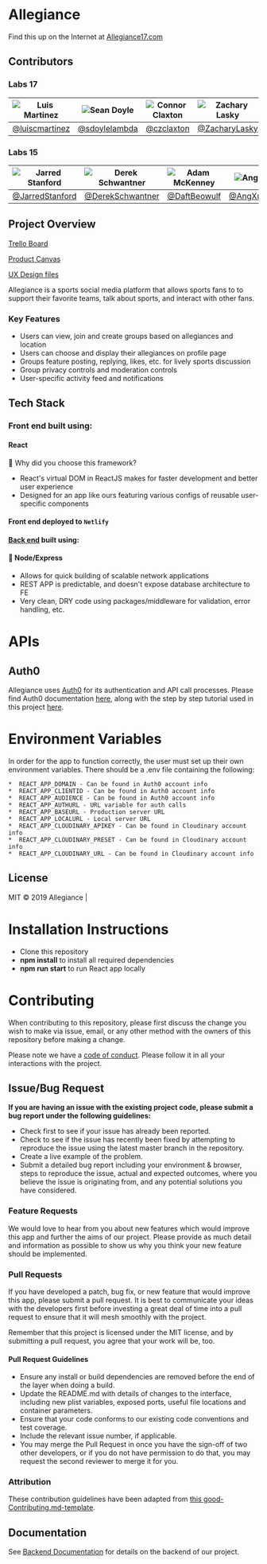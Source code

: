 # Allegiance

Find this up on the Internet at [Allegiance17.com](https://www.allegiance17.com/home)

## Contributors

### Labs 17
| ![Luis Martinez](https://github.com/luiscmartinez.png) | ![Sean Doyle](https://github.com/sdoylelambda.png) | ![Connor Claxton](https://github.com/czclaxton.png) | ![Zachary Lasky](https://github.com/ZacharyLasky.png) | ![Brandon Gasing Dong](https://github.com/gasingdong.png)  |
| --------------------------------------------------------- | ----------------------------------------------------------- | ---------------------------------------------------- | ------------------------------------------ | -------------------------------------------------------- |
| [@luiscmartinez](https://github.com/luiscmartinez) | [@sdoylelambda](https://github.com/sdoylelambda) | [@czclaxton](https://github.com/czclaxton) | [@ZacharyLasky](https://github.com/ZacharyLasky)   | [@gasingdong](https://github.com/gasingdong) |

### Labs 15
| ![Jarred Stanford](https://github.com/JarredStanford.png) | ![Derek Schwantner](https://github.com/DerekSchwantner.png) | ![Adam McKenney](https://github.com/DaftBeowulf.png) | ![Ang Xu](https://github.com/AngXuDev.png) | ![Dan O'Neill](https://github.com/danpatrickoneill.png)  |
| --------------------------------------------------------- | ----------------------------------------------------------- | ---------------------------------------------------- | ------------------------------------------ | -------------------------------------------------------- |
| [@JarredStanford](https://github.com/JarredStanford)      | [@DerekSchwantner](https://github.com/DerekSchwantner)      | [@DaftBeowulf](https://github.com/DaftBeowulf)       | [@AngXuDev](https://github.com/AngXuDev)   | [@danpatrickoneill](https://github.com/danpatrickoneill) |

## Project Overview

[Trello Board](https://trello.com/b/2L0hcHSc/labs-15-allegiance)

[Product Canvas](https://www.notion.so/Allegiance-2973bfcc17f34daa8f6786dd2ad2146d)

[UX Design files](https://www.figma.com/file/2IOo1GVvRaR7FkxpeU8xFq/%F0%9F%8F%80-Allegiance?node-id=0%3A12)

Allegiance is a sports social media platform that allows sports fans to to support their favorite teams, talk about sports, and interact with other fans.

### Key Features

- Users can view, join and create groups based on allegiances and location
- Users can choose and display their allegiances on profile page
- Groups feature posting, replying, likes, etc. for lively sports discussion
- Group privacy controls and moderation controls
- User-specific activity feed and notifications

## Tech Stack

### Front end built using:

#### React

🚫 Why did you choose this framework?

- React's virtual DOM in ReactJS makes for faster development and better user experience
- Designed for an app like ours featuring various configs of reusable user-specific components

#### Front end deployed to `Netlify`

#### [Back end](https://github.com/labs15-allegiance/backend/) built using:

#### 🚫 Node/Express

- Allows for quick building of scalable network applications
- REST APP is predictable, and doesn't expose database architecture to FE
- Very clean, DRY code using packages/middleware for validation, error handling, etc.

# APIs

## Auth0

Allegiance uses [Auth0](https://auth0.com/) for its authentication and API call processes. Please find Auth0 documentation [here](https://auth0.com/docs), along with the step by step tutorial used in this project [here](https://auth0.com/docs/quickstart/spa/react).

# Environment Variables

In order for the app to function correctly, the user must set up their own environment variables. There should be a .env file containing the following:

    *  REACT_APP_DOMAIN - Can be found in Auth0 account info
    *  REACT_APP_CLIENTID - Can be found in Auth0 account info
    *  REACT_APP_AUDIENCE - Can be found in Auth0 account info
    *  REACT_APP_AUTHURL - URL variable for auth calls
    *  REACT_APP_BASEURL - Production server URL
    *  REACT_APP_LOCALURL - Local server URL
    *  REACT_APP_CLOUDINARY_APIKEY - Can be found in Cloudinary account info
    *  REACT_APP_CLOUDINARY_PRESET - Can be found in Cloudinary account info
    *  REACT_APP_CLOUDINARY_URL - Can be found in Cloudinary account info

## License

MIT © 2019 Allegiance |

# Installation Instructions

- Clone this repository
- **npm install** to install all required dependencies
- **npm run start** to run React app locally

# Contributing

When contributing to this repository, please first discuss the change you wish to make via issue, email, or any other method with the owners of this repository before making a change.

Please note we have a [code of conduct](./CODE_OF_CONDUCT.md). Please follow it in all your interactions with the project.

## Issue/Bug Request

**If you are having an issue with the existing project code, please submit a bug report under the following guidelines:**

- Check first to see if your issue has already been reported.
- Check to see if the issue has recently been fixed by attempting to reproduce the issue using the latest master branch in the repository.
- Create a live example of the problem.
- Submit a detailed bug report including your environment & browser, steps to reproduce the issue, actual and expected outcomes, where you believe the issue is originating from, and any potential solutions you have considered.

### Feature Requests

We would love to hear from you about new features which would improve this app and further the aims of our project. Please provide as much detail and information as possible to show us why you think your new feature should be implemented.

### Pull Requests

If you have developed a patch, bug fix, or new feature that would improve this app, please submit a pull request. It is best to communicate your ideas with the developers first before investing a great deal of time into a pull request to ensure that it will mesh smoothly with the project.

Remember that this project is licensed under the MIT license, and by submitting a pull request, you agree that your work will be, too.

#### Pull Request Guidelines

- Ensure any install or build dependencies are removed before the end of the layer when doing a build.
- Update the README.md with details of changes to the interface, including new plist variables, exposed ports, useful file locations and container parameters.
- Ensure that your code conforms to our existing code conventions and test coverage.
- Include the relevant issue number, if applicable.
- You may merge the Pull Request in once you have the sign-off of two other developers, or if you do not have permission to do that, you may request the second reviewer to merge it for you.

### Attribution

These contribution guidelines have been adapted from [this good-Contributing.md-template](https://gist.github.com/PurpleBooth/b24679402957c63ec426).

## Documentation

See [Backend Documentation](https://github.com/labs15-allegiance/backend/blob/master/.github/README.md) for details on the backend of our project.
